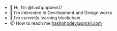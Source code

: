 - 👋 Hi, I’m @hashphpdev07
- 👀 I’m interested in Development and Design works
- 🌱 I’m currently learning blockchain
- 📫 How to reach me hashphpdev@gmail.com

<!---
hashphpdev07/hashphpdev07 is a ✨ special ✨ repository because its `README.md` (this file) appears on your GitHub profile.
You can click the Preview link to take a look at your changes.
--->

